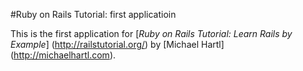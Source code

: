 #Ruby on Rails Tutorial: first applicatioin

This is the first application for
[*Ruby on Rails Tutorial: Learn Rails by Example*] (http://railstutorial.org/)
by [Michael Hartl] (http://michaelhartl.com).

